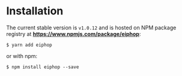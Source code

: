 # Installation

The current stable version is `v1.0.12` and is hosted on NPM package registry at **https://www.npmjs.com/package/eiphop**:

```
$ yarn add eiphop
```
or with npm:
```
$ npm install eiphop --save
```